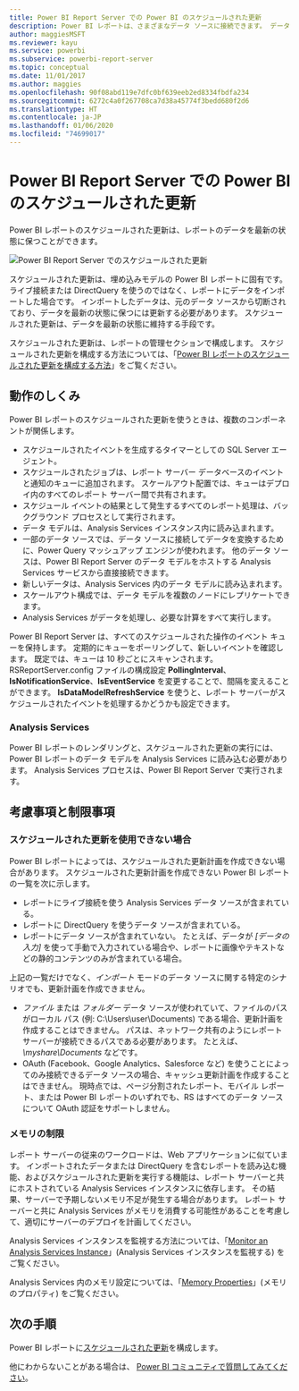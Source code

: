 ```yaml
---
title: Power BI Report Server での Power BI のスケジュールされた更新
description: Power BI レポートは、さまざまなデータ ソースに接続できます。 データの使い方に応じて、異なるデータ ソースを利用できます。
author: maggiesMSFT
ms.reviewer: kayu
ms.service: powerbi
ms.subservice: powerbi-report-server
ms.topic: conceptual
ms.date: 11/01/2017
ms.author: maggies
ms.openlocfilehash: 90f08abd119e7dfc0bf639eeb2ed8334fbdfa234
ms.sourcegitcommit: 6272c4a0f267708ca7d38a45774f3bedd680f2d6
ms.translationtype: HT
ms.contentlocale: ja-JP
ms.lasthandoff: 01/06/2020
ms.locfileid: "74699017"
---
```

# <a name="power-bi-report-scheduled-refresh-in-power-bi-report-server"></a>Power BI Report Server での Power BI のスケジュールされた更新
Power BI レポートのスケジュールされた更新は、レポートのデータを最新の状態に保つことができます。

![Power BI Report Server でのスケジュールされた更新](media/scheduled-refresh/scheduled-refresh-success.png)

スケジュールされた更新は、埋め込みモデルの Power BI レポートに固有です。 ライブ接続または DirectQuery を使うのではなく、レポートにデータをインポートした場合です。 インポートしたデータは、元のデータ ソースから切断されており、データを最新の状態に保つには更新する必要があります。 スケジュールされた更新は、データを最新の状態に維持する手段です。

スケジュールされた更新は、レポートの管理セクションで構成します。 スケジュールされた更新を構成する方法については、「[Power BI レポートのスケジュールされた更新を構成する方法](configure-scheduled-refresh.md)」をご覧ください。

## <a name="how-this-works"></a>動作のしくみ
Power BI レポートのスケジュールされた更新を使うときは、複数のコンポーネントが関係します。

* スケジュールされたイベントを生成するタイマーとしての SQL Server エージェント。
* スケジュールされたジョブは、レポート サーバー データベースのイベントと通知のキューに追加されます。 スケールアウト配置では、キューはデプロイ内のすべてのレポート サーバー間で共有されます。
* スケジュール イベントの結果として発生するすべてのレポート処理は、バックグラウンド プロセスとして実行されます。
* データ モデルは、Analysis Services インスタンス内に読み込まれます。
* 一部のデータ ソースでは、データ ソースに接続してデータを変換するために、Power Query マッシュアップ エンジンが使われます。 他のデータ ソースは、Power BI Report Server のデータ モデルをホストする Analysis Services サービスから直接接続できます。
* 新しいデータは、Analysis Services 内のデータ モデルに読み込まれます。
* スケールアウト構成では、データ モデルを複数のノードにレプリケートできます。
* Analysis Services がデータを処理し、必要な計算をすべて実行します。

Power BI Report Server は、すべてのスケジュールされた操作のイベント キューを保持します。 定期的にキューをポーリングして、新しいイベントを確認します。 既定では、キューは 10 秒ごとにスキャンされます。 RSReportServer.config ファイルの構成設定 **PollingInterval**、**IsNotificationService**、**IsEventService** を変更することで、間隔を変えることができます。 **IsDataModelRefreshService** を使うと、レポート サーバーがスケジュールされたイベントを処理するかどうかも設定できます。

### <a name="analysis-services"></a>Analysis Services
Power BI レポートのレンダリングと、スケジュールされた更新の実行には、Power BI レポートのデータ モデルを Analysis Services に読み込む必要があります。 Analysis Services プロセスは、Power BI Report Server で実行されます。

## <a name="considerations-and-limitations"></a>考慮事項と制限事項
### <a name="when-scheduled-refresh-cant-be-used"></a>スケジュールされた更新を使用できない場合
Power BI レポートによっては、スケジュールされた更新計画を作成できない場合があります。 スケジュールされた更新計画を作成できない Power BI レポートの一覧を次に示します。

* レポートにライブ接続を使う Analysis Services データ ソースが含まれている。
* レポートに DirectQuery を使うデータ ソースが含まれている。
* レポートにデータ ソースが含まれていない。 たとえば、データが *[データの入力]* を使って手動で入力されている場合や、レポートに画像やテキストなどの静的コンテンツのみが含まれている場合。

上記の一覧だけでなく、*インポート* モードのデータ ソースに関する特定のシナリオでも、更新計画を作成できません。

* *ファイル* または *フォルダー* データ ソースが使われていて、ファイルのパスがローカル パス (例: C:\Users\user\Documents) である場合、更新計画を作成することはできません。 パスは、ネットワーク共有のようにレポート サーバーが接続できるパスである必要があります。 たとえば、 *\\myshare\Documents* などです。
* OAuth (Facebook、Google Analytics、Salesforce など) を使うことによってのみ接続できるデータ ソースの場合、キャッシュ更新計画を作成することはできません。 現時点では、ページ分割されたレポート、モバイル レポート、または Power BI レポートのいずれでも、RS はすべてのデータ ソースについて OAuth 認証をサポートしません。

### <a name="memory-limits"></a>メモリの制限
レポート サーバーの従来のワークロードは、Web アプリケーションに似ています。 インポートされたデータまたは DirectQuery を含むレポートを読み込む機能、およびスケジュールされた更新を実行する機能は、レポート サーバーと共にホストされている Analysis Services インスタンスに依存します。 その結果、サーバーで予期しないメモリ不足が発生する場合があります。 レポート サーバーと共に Analysis Services がメモリを消費する可能性があることを考慮して、適切にサーバーのデプロイを計画してください。

Analysis Services インスタンスを監視する方法については、「[Monitor an Analysis Services Instance](https://docs.microsoft.com/sql/analysis-services/instances/monitor-an-analysis-services-instance)」(Analysis Services インスタンスを監視する) をご覧ください。

Analysis Services 内のメモリ設定については、「[Memory Properties](https://docs.microsoft.com/sql/analysis-services/server-properties/memory-properties)」(メモリのプロパティ) をご覧ください。

## <a name="next-steps"></a>次の手順
Power BI レポートに[スケジュールされた更新](configure-scheduled-refresh.md)を構成します。

他にわからないことがある場合は、 [Power BI コミュニティで質問してみてください](https://community.powerbi.com/)。

